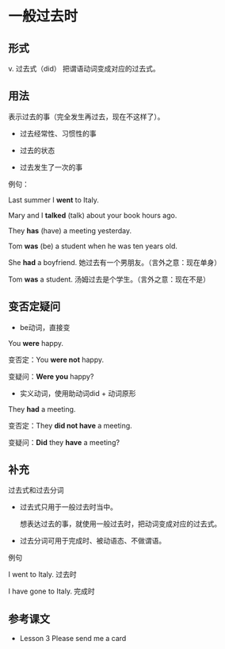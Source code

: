 # 一般过去时

## 形式

v. 过去式（did） 把谓语动词变成对应的过去式。



## 用法

表示过去的事（完全发生再过去，现在不这样了）。

- 过去经常性、习惯性的事

- 过去的状态

- 过去发生了一次的事

例句：

Last summer I **went** to Italy.

Mary and I **talked** (talk) about your book hours ago.

They **has** (have) a meeting yesterday.

Tom **was** (be) a student when he was ten years old.

She **had** a boyfriend. 她过去有一个男朋友。（言外之意：现在单身）

Tom **was** a student. 汤姆过去是个学生。（言外之意：现在不是）



## 变否定疑问

- be动词，直接变

You **were** happy. 

变否定：You **were not** happy.

变疑问：**Were you** happy?



- 实义动词，使用助动词did + 动词原形

They **had** a meeting.

变否定：They **did not have** a meeting.

变疑问：**Did** they **have** a meeting?



## 补充

过去式和过去分词

- 过去式只用于一般过去时当中。

  想表达过去的事，就使用一般过去时，把动词变成对应的过去式。

- 过去分词可用于完成时、被动语态、不做谓语。

例句

I went to Italy. 过去时

I have gone to Italy. 完成时



## 参考课文

- Lesson 3 Please send me a card